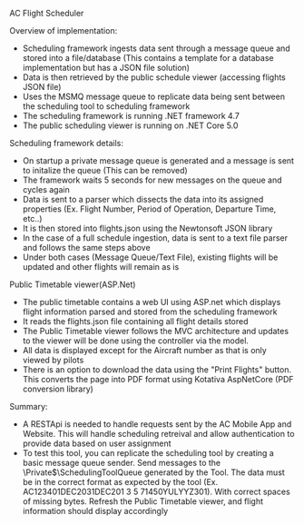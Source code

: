 AC Flight Scheduler 

Overview of implementation:
- Scheduling framework ingests data sent through a message queue and stored into a file/database 
(This contains a template for a database implementation but has a JSON file solution)
- Data is then retrieved by the public schedule viewer (accessing flights JSON file)
- Uses the MSMQ message queue to replicate data being sent between the scheduling tool to scheduling framework
- The scheduling framework is running .NET framework 4.7
- The public scheduling viewer is running on .NET Core 5.0


Scheduling framework details:
- On startup a private message queue is generated and a message is sent to initalize the queue (This can be removed)
- The framework waits 5 seconds for new messages on the queue and cycles again
- Data is sent to a parser which dissects the data into its assigned properties (Ex. Flight Number, Period of Operation, Departure Time, etc..)
- It is then stored into flights.json using the Newtonsoft JSON library
- In the case of a full schedule ingestion, data is sent to a text file parser and follows the same steps above 
- Under both cases (Message Queue/Text File), existing flights will be updated and other flights will remain as is


Public Timetable viewer(ASP.Net)
- The public timetable contains a web UI using ASP.net which displays flight information parsed and stored from the scheduling framework
- It reads the flights.json file containing all flight details stored
- The Public Timetable viewer follows the MVC architecture and updates to the viewer will be done using the controller via the model.
- All data is displayed except for the Aircraft number as that is only viewed by pilots
- There is an option to download the data using the "Print Flights" button. This converts the page into PDF format using Kotativa AspNetCore (PDF conversion library)

Summary:
- A RESTApi is needed to handle requests sent by the AC Mobile App and Website. This will handle scheduling retreival and allow authentication to provide data based on 
user assignment 
- To test this tool, you can replicate the scheduling tool by creating a basic message queue sender. Send messages to the \\Private$\\SchedulingToolQueue generated by the Tool.
The data must be in the correct format as expected by the tool (Ex. AC123401DEC2031DEC201 3 5 71450YULYYZ301). With correct spaces of missing bytes. Refresh the Public Timetable
viewer, and flight information should display accordingly 
